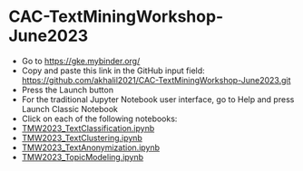 # CAC-TextMiningWorkshop-June2023
- Go to https://gke.mybinder.org/
- Copy and paste this link in the GitHub input field: https://github.com/akhalil2021/CAC-TextMiningWorkshop-June2023.git
- Press the Launch button
- For the traditional Jupyter Notebook user interface, go to Help and press Launch Classic Notebook
- Click on each of the following notebooks:
- [TMW2023_TextClassification.ipynb](https://github.com/akhalil2021/CAC-TextMiningWorkshop-June2023/blob/main/TMW2023_TextClassification.ipynb)
- [TMW2023_TextClustering.ipynb](https://github.com/akhalil2021/CAC-TextMiningWorkshop-June2023/blob/main/TMW2023_TextClustering.ipynb)
- [TMW2023_TextAnonymization.ipynb](https://github.com/akhalil2021/CAC-TextMiningWorkshop-June2023/blob/main/TMW2023_NamedEntityRecognition.ipynb)
- [TMW2023_TopicModeling.ipynb](https://github.com/akhalil2021/CAC-TextMiningWorkshop-June2023/blob/main/TMW2023_TopicModeling.ipynb)

